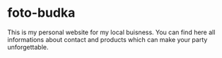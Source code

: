 # foto-budka
This is my personal website for my local buisness. You can find here all informations about contact and products which can make your party unforgettable.
